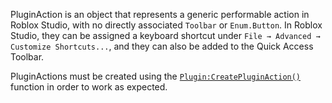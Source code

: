 PluginAction is an object that represents a generic performable action in
Roblox Studio, with no directly associated `Toolbar` or `Enum.Button`. In
Roblox Studio, they can be assigned a keyboard shortcut under
`File → Advanced → Customize Shortcuts...`, and they can also be added to the
Quick Access Toolbar.

PluginActions must be created using the [`Plugin:CreatePluginAction()`](https://create.roblox.com/docs/reference/engine/classes/Plugin#CreatePluginAction)
function in order to work as expected.